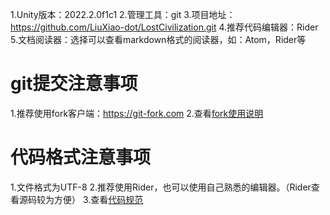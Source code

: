 1.Unity版本：2022.2.0f1c1
2.管理工具：git
3.项目地址：https://github.com/LiuXiao-dot/LostCivilization.git
4.推荐代码编辑器：Rider
5.文档阅读器：选择可以查看markdown格式的阅读器，如：Atom，Rider等

# git提交注意事项
1.推荐使用fork客户端：https://git-fork.com
2.查看[fork使用说明](项目管理/fork.md)

# 代码格式注意事项
1.文件格式为UTF-8
2.推荐使用Rider，也可以使用自己熟悉的编辑器。（Rider查看源码较为方便）
3.查看[代码规范](程序必读/代码规范.md)
